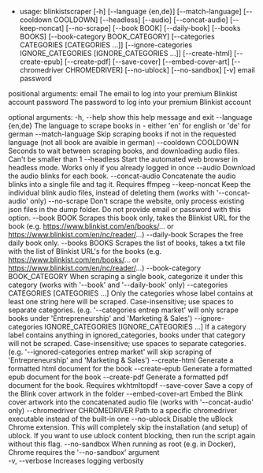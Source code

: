 - usage: blinkistscraper [-h] [--language {en,de}] [--match-language]
                       [--cooldown COOLDOWN] [--headless] [--audio]
                       [--concat-audio] [--keep-noncat] [--no-scrape]
                       [--book BOOK] [--daily-book] [--books BOOKS]
                       [--book-category BOOK_CATEGORY]
                       [--categories CATEGORIES [CATEGORIES ...]]
                       [--ignore-categories IGNORE_CATEGORIES [IGNORE_CATEGORIES ...]]
                       [--create-html] [--create-epub] [--create-pdf]
                       [--save-cover] [--embed-cover-art] 
                       [--chromedriver CHROMEDRIVER] [--no-ublock] [--no-sandbox] [-v]
                       email password

positional arguments:
  email                 The email to log into your premium Blinkist account
  password              The password to log into your premium Blinkist account

optional arguments:
  -h, --help            show this help message and exit
  --language {en,de}    The language to scrape books in - either 'en' for
                        english or 'de' for german
  --match-language      Skip scraping books if not in the requested language
                        (not all book are avaible in german)
  --cooldown COOLDOWN   Seconds to wait between scraping books, and
                        downloading audio files. Can't be smaller than 1
  --headless            Start the automated web browser in headless mode.
                        Works only if you already logged in once
  --audio               Download the audio blinks for each book.
  --concat-audio        Concatenate the audio blinks into a single file and
                        tag it. Requires ffmpeg
  --keep-noncat         Keep the individual blink audio files, instead of
                        deleting them (works with '--concat-audio' only)
  --no-scrape           Don't scrape the website, only process existing json
                        files in the dump folder. Do not provide email or
                        password with this option.
  --book BOOK           Scrapes this book only, takes the Blinkist URL for the
                        book (e.g. https://www.blinkist.com/en/books/... or
                        https://www.blinkist.com/en/nc/reader/...)
  --daily-book          Scrapes the free daily book only.
  --books BOOKS         Scrapes the list of books, takes a txt file with the
                        list of Blinkist URL's for the books (e.g.
                        https://www.blinkist.com/en/books/... or
                        https://www.blinkist.com/en/nc/reader/...)
  --book-category BOOK_CATEGORY
                        When scraping a single book, categorize it under this
                        category (works with '--book' and '--daily-book' only)
  --categories CATEGORIES [CATEGORIES ...]
                        Only the categories whose label contains at least one
                        string here will be scraped. Case-insensitive; use
                        spaces to separate categories. (e.g. '--categories
                        entrep market' will only scrape books under
                        'Entrepreneurship' and 'Marketing & Sales')
  --ignore-categories IGNORE_CATEGORIES [IGNORE_CATEGORIES ...]
                        If a category label contains anything in
                        ignored_categories, books under that category will not
                        be scraped. Case-insensitive; use spaces to separate
                        categories. (e.g. '--ignored-categories entrep market'
                        will skip scraping of 'Entrepreneurship' and
                        'Marketing & Sales')
  --create-html         Generate a formatted html document for the book
  --create-epub         Generate a formatted epub document for the book
  --create-pdf          Generate a formatted pdf document for the book.
                        Requires wkhtmltopdf
  --save-cover          Save a copy of the Blink cover artwork in the folder
  --embed-cover-art     Embed the Blink cover artwork into the concatenated
                        audio file (works with '--concat-audio' only)
  --chromedriver CHROMEDRIVER
                        Path to a specific chromedriver executable instead of
                        the built-in one
  --no-ublock           Disable the uBlock Chrome extension. This will
                        completely skip the installation (and setup) of
                        ublock. If you want to use ublock content blocking, then
                        run the script again without this flag.
  --no-sandbox          When running as root (e.g. in Docker), Chrome requires
                        the '--no-sandbox' argument     
  -v, --verbose         Increases logging verbosity

